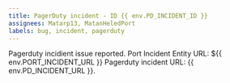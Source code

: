 ```yaml
---
title: PagerDuty incident - ID {{ env.PD_INCIDENT_ID }}
assignees: Matarp13, MatanHeledPort
labels: bug, incident, pagerduty
---
```

Pagerduty incidient issue reported.
Port Incident Entity URL: ${{ env.PORT_INCIDENT_URL }}
Pagerduty incident URL: {{ env.PD_INCIDENT_URL }}.